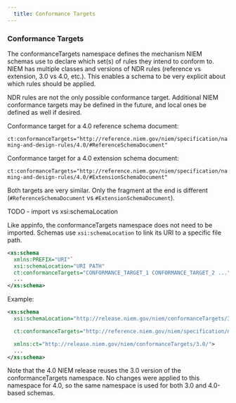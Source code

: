 ```yaml
---
  title: Conformance Targets
---
```


### Conformance Targets

The conformanceTargets namespace defines the mechanism NIEM schemas use to declare which set(s) of rules they intend to conform to.  NIEM has multiple classes and versions of NDR rules (reference vs extension, 3.0 vs 4.0, etc.).  This enables a schema to be very explicit about which rules should be applied.

NDR rules are not the only possible conformance target.  Additional NIEM conformance targets may be defined in the future, and local ones be defined as well if desired.

Conformance target for a 4.0 reference schema document:

`ct:conformanceTargets="http://reference.niem.gov/niem/specification/naming-and-design-rules/4.0/#ReferenceSchemaDocument"`

Conformance target for a 4.0 extension schema document:

`ct:conformanceTargets="http://reference.niem.gov/niem/specification/naming-and-design-rules/4.0/#ExtensionSchemaDocument"`

Both targets are very similar.  Only the fragment at the end is different (`#ReferenceSchemaDocument` vs `#ExtensionSchemaDocument`).

TODO - import vs xsi:schemaLocation

Like appinfo, the conformanceTargets namespace does not need to be imported.  Schemas use `xsi:schemaLocation` to link its URI to a specific file path.

```xml
<xs:schema
  xmlns:PREFIX="URI"`
  xsi:schemaLocation="URI PATH"
  ct:conformanceTargets="CONFORMANCE_TARGET_1 CONFORMANCE_TARGET_2 ...">
  ...
</xs:schema>
```

Example:

```xml
<xs:schema
  xsi:schemaLocation="http://release.niem.gov/niem/conformanceTargets/3.0/ ../niem/utility/conformanceTargets/3.0/conformanceTargets.xsd"

  ct:conformanceTargets="http://reference.niem.gov/niem/specification/naming-and-design-rules/4.0/#ReferenceSchemaDocument"

  xmlns:ct="http://release.niem.gov/niem/conformanceTargets/3.0/">
  ...
</xs:schema>
```

Note that the 4.0 NIEM release reuses the 3.0 version of the conformanceTargets namespace.  No changes were applied to this namespace for 4.0, so the same namespace is used for both 3.0 and 4.0-based schemas.

